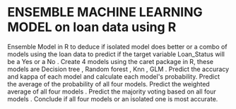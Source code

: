 # ENSEMBLE MACHINE LEARNING MODEL on loan data using R
Ensemble Model in R to deduce if isolated model does better or a combo of models using the loan data to predict if the target variable Loan_Status will be a Yes or a No .
Create 4 models using the caret package in R, these models are Decision tree , Random forest , Knn , GLM .
Predict the accuracy and kappa of each model and calculate each model's probability.
Predict the average of the probability of all four models.
Predict the weighted average of all four models .
Predict the majority voting based on all four models .
Conclude if all four models or an isolated one is most accurate.  
